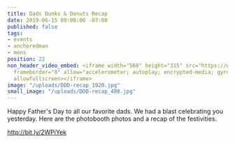 ```yaml
---
title: Dads Dunks & Donuts Recap
date: 2019-06-15 09:00:00 -07:00
published: false
tags:
- events
- anchoredman
- mens
position: 22
non_header_video_embed: <iframe width="560" height="315" src="https://www.youtube.com/embed/EGUvno378ow"
  frameborder="0" allow="accelerometer; autoplay; encrypted-media; gyroscope; picture-in-picture"
  allowfullscreen></iframe>
image: "/uploads/DDD-recap_1920.jpg"
small_image: "/uploads/DDD-recap_480.jpg"
---
```


Happy Father's Day to all our favorite dads. We had a blast celebrating you yesterday. Here are the photobooth photos and a recap of the festivities.

http://bit.ly/2WPiYek